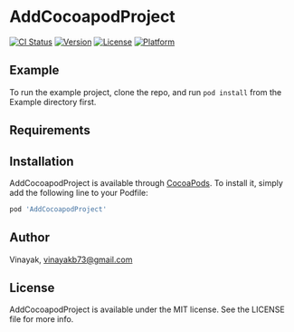 # AddCocoapodProject

[![CI Status](https://img.shields.io/travis/Vinayak/AddCocoapodProject.svg?style=flat)](https://travis-ci.org/Vinayak/AddCocoapodProject)
[![Version](https://img.shields.io/cocoapods/v/AddCocoapodProject.svg?style=flat)](https://cocoapods.org/pods/AddCocoapodProject)
[![License](https://img.shields.io/cocoapods/l/AddCocoapodProject.svg?style=flat)](https://cocoapods.org/pods/AddCocoapodProject)
[![Platform](https://img.shields.io/cocoapods/p/AddCocoapodProject.svg?style=flat)](https://cocoapods.org/pods/AddCocoapodProject)

## Example

To run the example project, clone the repo, and run `pod install` from the Example directory first.

## Requirements

## Installation

AddCocoapodProject is available through [CocoaPods](https://cocoapods.org). To install
it, simply add the following line to your Podfile:

```ruby
pod 'AddCocoapodProject'
```

## Author

Vinayak, vinayakb73@gmail.com

## License

AddCocoapodProject is available under the MIT license. See the LICENSE file for more info.
